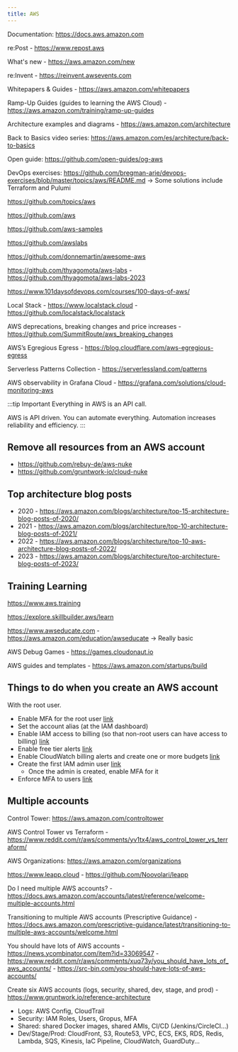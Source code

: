 ```yaml
---
title: AWS
---
```


Documentation: https://docs.aws.amazon.com

re:Post - https://www.repost.aws

What's new - https://aws.amazon.com/new

re:Invent - https://reinvent.awsevents.com

Whitepapers & Guides - https://aws.amazon.com/whitepapers

Ramp-Up Guides (guides to learning the AWS Cloud) - https://aws.amazon.com/training/ramp-up-guides

Architecture examples and diagrams - https://aws.amazon.com/architecture

Back to Basics video series: https://aws.amazon.com/es/architecture/back-to-basics

Open guide: https://github.com/open-guides/og-aws

DevOps exercises: https://github.com/bregman-arie/devops-exercises/blob/master/topics/aws/README.md → Some solutions include Terraform and Pulumi

https://github.com/topics/aws

https://github.com/aws

https://github.com/aws-samples

https://github.com/awslabs

https://github.com/donnemartin/awesome-aws

https://github.com/thyagomota/aws-labs - https://github.com/thyagomota/aws-labs-2023

https://www.101daysofdevops.com/courses/100-days-of-aws/

Local Stack - https://www.localstack.cloud - https://github.com/localstack/localstack

AWS deprecations, breaking changes and price increases - https://github.com/SummitRoute/aws_breaking_changes

AWS’s Egregious Egress - https://blog.cloudflare.com/aws-egregious-egress

Serverless Patterns Collection - https://serverlessland.com/patterns

AWS observability in Grafana Cloud - https://grafana.com/solutions/cloud-monitoring-aws

:::tip Important
Everything in AWS is an API call.

AWS is API driven. You can automate everything. Automation increases reliability and efficiency.
:::

## Remove all resources from an AWS account

- https://github.com/rebuy-de/aws-nuke
- https://github.com/gruntwork-io/cloud-nuke

## Top architecture blog posts

- 2020 - https://aws.amazon.com/blogs/architecture/top-15-architecture-blog-posts-of-2020/
- 2021 - https://aws.amazon.com/blogs/architecture/top-10-architecture-blog-posts-of-2021/
- 2022 - https://aws.amazon.com/blogs/architecture/top-10-aws-architecture-blog-posts-of-2022/
- 2023 - https://aws.amazon.com/blogs/architecture/top-architecture-blog-posts-of-2023/

## Training Learning

https://www.aws.training

https://explore.skillbuilder.aws/learn

https://www.awseducate.com - https://aws.amazon.com/education/awseducate → Really basic

AWS Debug Games - https://games.cloudonaut.io

AWS guides and templates - https://aws.amazon.com/startups/build

## Things to do when you create an AWS account

With the root user.

- Enable MFA for the root user [link](/aws/root-user#multi-factor-authentication-mfa)
- Set the account alias (at the IAM dashboard)
- Enable IAM access to billing (so that non-root users can have access to billing) [link](/aws/billing-pricing#enable-iam-access-to-billing)
- Enable free tier alerts [link](/aws/billing-pricing#enable-free-tier-alerts)
- Enable CloudWatch billing alerts and create one or more budgets [link](/aws/billing-pricing#create-budget-and-enable-cloudwatch-billing-alarmalert)
- Create the first IAM admin user [link](/aws/iam#create-the-first-iam-admin-user)
  - Once the admin is created, enable MFA for it
- Enforce MFA to users [link](/aws/iam#enforce-mfa-to-users)

## Multiple accounts

Control Tower: https://aws.amazon.com/controltower

AWS Control Tower vs Terraform - https://www.reddit.com/r/aws/comments/yv1tx4/aws_control_tower_vs_terraform/

AWS Organizations: https://aws.amazon.com/organizations

https://www.leapp.cloud - https://github.com/Noovolari/leapp

Do I need multiple AWS accounts? - https://docs.aws.amazon.com/accounts/latest/reference/welcome-multiple-accounts.html

Transitioning to multiple AWS accounts (Prescriptive Guidance) - https://docs.aws.amazon.com/prescriptive-guidance/latest/transitioning-to-multiple-aws-accounts/welcome.html

You should have lots of AWS accounts - https://news.ycombinator.com/item?id=33069547 - https://www.reddit.com/r/aws/comments/xuq73y/you_should_have_lots_of_aws_accounts/ - https://src-bin.com/you-should-have-lots-of-aws-accounts/

Create six AWS accounts (logs, security, shared, dev, stage, and prod) - https://www.gruntwork.io/reference-architecture

- Logs: AWS Config, CloudTrail
- Security: IAM Roles, Users, Gropus, MFA
- Shared: shared Docker images, shared AMIs, CI/CD (Jenkins/CircleCI...)
- Dev/Stage/Prod: CloudFront, S3, Route53, VPC, ECS, EKS, RDS, Redis, Lambda, SQS, Kinesis, IaC Pipeline, CloudWatch, GuardDuty...
